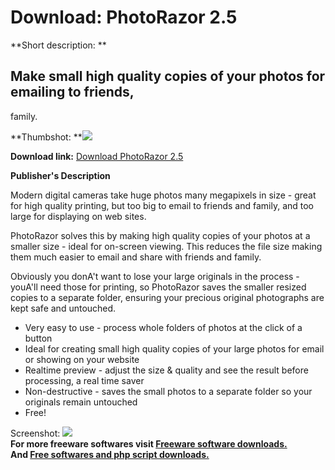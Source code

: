 # Download: PhotoRazor 2.5

**Short description: **

## Make small high quality copies of your photos for emailing to friends,
family.

  
**Thumbshot: **![](http://www.freewarefiles.com/screenshot/photorazor_md.jpg)   
  
**Download link:** [Download PhotoRazor 2.5](http://freesoftwares.boysofts.com/PhotoRazor_program_15070.html)  
  

**Publisher's Description**  
  

Modern digital cameras take huge photos many megapixels in size - great for
high quality printing, but too big to email to friends and family, and too
large for displaying on web sites.

PhotoRazor solves this by making high quality copies of your photos at a
smaller size - ideal for on-screen viewing. This reduces the file size making
them much easier to email and share with friends and family.

Obviously you donA't want to lose your large originals in the process -
youA'll need those for printing, so PhotoRazor saves the smaller resized
copies to a separate folder, ensuring your precious original photographs are
kept safe and untouched.

  * Very easy to use - process whole folders of photos at the click of a button 
  * Ideal for creating small high quality copies of your large photos for email or showing on your website 
  * Realtime preview - adjust the size & quality and see the result before processing, a real time saver 
  * Non-destructive - saves the small photos to a separate folder so your originals remain untouched 
  * Free! 

  
  
Screenshot: ![](http://www.freewarefiles.com/screenshot/photorazor.jpg)  
**For more freeware softwares visit [Freeware software downloads.](http://freesoftwares.boysofts.com/)**   
**And [Free softwares and php script downloads.](http://www.boysofts.com/)**

